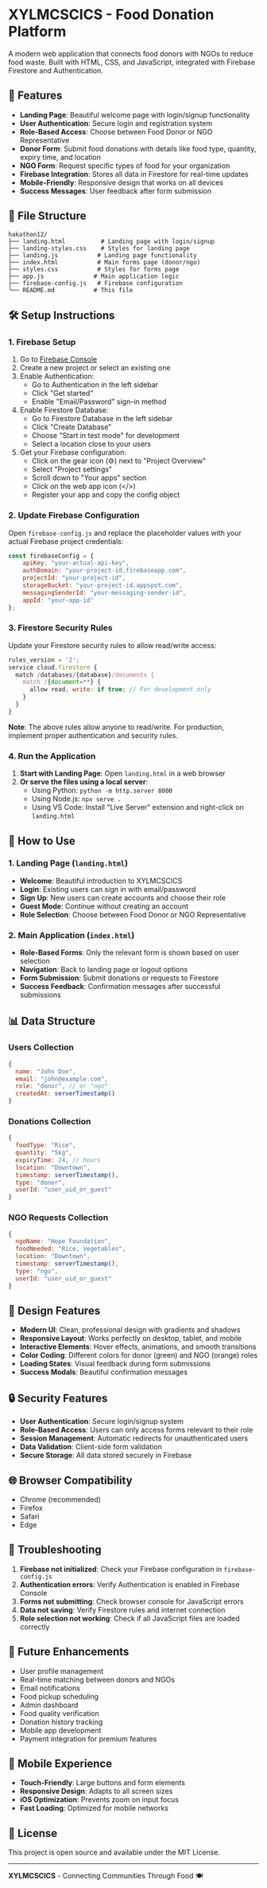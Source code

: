 # XYLMCSCICS - Food Donation Platform

A modern web application that connects food donors with NGOs to reduce food waste. Built with HTML, CSS, and JavaScript, integrated with Firebase Firestore and Authentication.

## 🚀 Features

- **Landing Page**: Beautiful welcome page with login/signup functionality
- **User Authentication**: Secure login and registration system
- **Role-Based Access**: Choose between Food Donor or NGO Representative
- **Donor Form**: Submit food donations with details like food type, quantity, expiry time, and location
- **NGO Form**: Request specific types of food for your organization
- **Firebase Integration**: Stores all data in Firestore for real-time updates
- **Mobile-Friendly**: Responsive design that works on all devices
- **Success Messages**: User feedback after form submission

## 📁 File Structure

```
hakathon12/
├── landing.html          # Landing page with login/signup
├── landing-styles.css    # Styles for landing page
├── landing.js           # Landing page functionality
├── index.html           # Main forms page (donor/ngo)
├── styles.css           # Styles for forms page
├── app.js              # Main application logic
├── firebase-config.js   # Firebase configuration
└── README.md           # This file
```

## 🛠️ Setup Instructions

### 1. Firebase Setup

1. Go to [Firebase Console](https://console.firebase.google.com/)
2. Create a new project or select an existing one
3. Enable Authentication:
   - Go to Authentication in the left sidebar
   - Click "Get started"
   - Enable "Email/Password" sign-in method
4. Enable Firestore Database:
   - Go to Firestore Database in the left sidebar
   - Click "Create Database"
   - Choose "Start in test mode" for development
   - Select a location close to your users
5. Get your Firebase configuration:
   - Click on the gear icon (⚙️) next to "Project Overview"
   - Select "Project settings"
   - Scroll down to "Your apps" section
   - Click on the web app icon (</>)
   - Register your app and copy the config object

### 2. Update Firebase Configuration

Open `firebase-config.js` and replace the placeholder values with your actual Firebase project credentials:

```javascript
const firebaseConfig = {
    apiKey: "your-actual-api-key",
    authDomain: "your-project-id.firebaseapp.com",
    projectId: "your-project-id",
    storageBucket: "your-project-id.appspot.com",
    messagingSenderId: "your-messaging-sender-id",
    appId: "your-app-id"
};
```

### 3. Firestore Security Rules

Update your Firestore security rules to allow read/write access:

```javascript
rules_version = '2';
service cloud.firestore {
  match /databases/{database}/documents {
    match /{document=**} {
      allow read, write: if true; // For development only
    }
  }
}
```

**Note**: The above rules allow anyone to read/write. For production, implement proper authentication and security rules.

### 4. Run the Application

1. **Start with Landing Page**: Open `landing.html` in a web browser
2. **Or serve the files using a local server**:
   - Using Python: `python -m http.server 8000`
   - Using Node.js: `npx serve .`
   - Using VS Code: Install "Live Server" extension and right-click on `landing.html`

## 🔐 How to Use

### 1. Landing Page (`landing.html`)
- **Welcome**: Beautiful introduction to XYLMCSCICS
- **Login**: Existing users can sign in with email/password
- **Sign Up**: New users can create accounts and choose their role
- **Guest Mode**: Continue without creating an account
- **Role Selection**: Choose between Food Donor or NGO Representative

### 2. Main Application (`index.html`)
- **Role-Based Forms**: Only the relevant form is shown based on user selection
- **Navigation**: Back to landing page or logout options
- **Form Submission**: Submit donations or requests to Firestore
- **Success Feedback**: Confirmation messages after successful submissions

## 📊 Data Structure

### Users Collection
```javascript
{
  name: "John Doe",
  email: "john@example.com",
  role: "donor", // or "ngo"
  createdAt: serverTimestamp()
}
```

### Donations Collection
```javascript
{
  foodType: "Rice",
  quantity: "5kg",
  expiryTime: 24, // hours
  location: "Downtown",
  timestamp: serverTimestamp(),
  type: "donor",
  userId: "user_uid_or_guest"
}
```

### NGO Requests Collection
```javascript
{
  ngoName: "Hope Foundation",
  foodNeeded: "Rice, Vegetables",
  location: "Downtown",
  timestamp: serverTimestamp(),
  type: "ngo",
  userId: "user_uid_or_guest"
}
```

## 🎨 Design Features

- **Modern UI**: Clean, professional design with gradients and shadows
- **Responsive Layout**: Works perfectly on desktop, tablet, and mobile
- **Interactive Elements**: Hover effects, animations, and smooth transitions
- **Color Coding**: Different colors for donor (green) and NGO (orange) roles
- **Loading States**: Visual feedback during form submissions
- **Success Modals**: Beautiful confirmation messages

## 🔒 Security Features

- **User Authentication**: Secure login/signup system
- **Role-Based Access**: Users can only access forms relevant to their role
- **Session Management**: Automatic redirects for unauthenticated users
- **Data Validation**: Client-side form validation
- **Secure Storage**: All data stored securely in Firebase

## 🌐 Browser Compatibility

- Chrome (recommended)
- Firefox
- Safari
- Edge

## 🚨 Troubleshooting

1. **Firebase not initialized**: Check your Firebase configuration in `firebase-config.js`
2. **Authentication errors**: Verify Authentication is enabled in Firebase Console
3. **Forms not submitting**: Check browser console for JavaScript errors
4. **Data not saving**: Verify Firestore rules and internet connection
5. **Role selection not working**: Check if all JavaScript files are loaded correctly

## 🚀 Future Enhancements

- User profile management
- Real-time matching between donors and NGOs
- Email notifications
- Food pickup scheduling
- Admin dashboard
- Food quality verification
- Donation history tracking
- Mobile app development
- Payment integration for premium features

## 📱 Mobile Experience

- **Touch-Friendly**: Large buttons and form elements
- **Responsive Design**: Adapts to all screen sizes
- **iOS Optimization**: Prevents zoom on input focus
- **Fast Loading**: Optimized for mobile networks

## 📄 License

This project is open source and available under the MIT License.

---

**XYLMCSCICS** - Connecting Communities Through Food 🍽️

